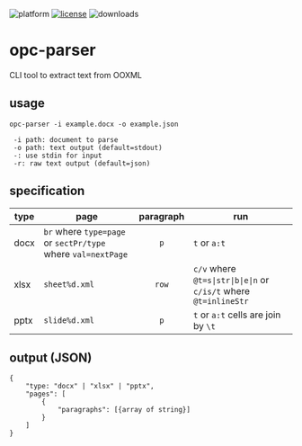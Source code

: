 ![platform](https://img.shields.io/static/v1?label=platform&message=mac-intel%20|%20mac-arm%20|%20win-64&color=blue)
[![license](https://img.shields.io/github/license/miyako/opc-parser)](LICENSE)
![downloads](https://img.shields.io/github/downloads/miyako/opc-parser/total)

# opc-parser
CLI tool to extract text from OOXML

## usage

```
opc-parser -i example.docx -o example.json

 -i path: document to parse
 -o path: text output (default=stdout)
 -: use stdin for input
 -r: raw text output (default=json)
```

## specification

|type|page|paragraph|run|
|-|-|:-:|-|
|docx|`br` where `type=page` or `sectPr/type` where `val=nextPage`|`p`|`t` or `a:t`
|xlsx|`sheet%d.xml`|`row`|`c/v` where `@t=s\|str\|b\|e\|n` or `c/is/t` where `@t=inlineStr`|
|pptx|`slide%d.xml`|`p`|`t` or `a:t` cells are join by `\t`|


## output (JSON)

```
{
    "type: "docx" | "xlsx" | "pptx",
    "pages": [
        {
            "paragraphs": [{array of string}]
        }
    ]
}
```
